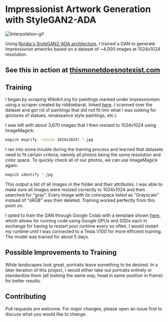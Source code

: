 # Impressionist Artwork Generation with StyleGAN2-ADA

![Interpolation-gif](https://github.com/richvar/random-hosting-github-bypass/blob/main/interpolation_movie(1).gif)


Using [Nvidia's StyleGAN2-ADA architecture](https://github.com/NVlabs/stylegan2-ada), I trained a GAN to generate Impressionist artworks based on a dataset of ~4,000 images at 1024x1024 resolution. 

## See this in action at [thismonetdoesnotexist.com](https://www.thismonetdoesnotexist.com)

## Training

I began by scraping WikiArt.org for paintings marked under Impressionism using a scraper created by robbiebarat, linked [here](https://github.com/robbiebarrat/art-DCGAN/blob/master/genre-scraper.py). I scanned over the dataset and got rid of paintings that did not fit into what I was looking for (pictures of statues, renaissance style paintings, etc.) 

I was left with about 3,670 images that I then resized to 1024x1024 using ImageMagick:
```bash
magick mogrify -resize 1024x1024! *.jpg
```

I ran into some trouble during the training process and learned that datasets need to fit certain criteria; namely all photos being the same resolution and color space. To quickly check all of our photos, we can use ImageMagick again:
```bash
magick identify *.jpg
```

This output a list of all images in the folder and their attributes. I was able to make sure all images were resized correctly to 1024x1024 and then searched for "gray". Every image with its colorspace listed as "Grayscale" instead of "sRGB" was then deleted. Training worked perfectly from this point on. 

I opted to train the GAN through Google Colab with a template shown [here](https://github.com/Hephyrius/Stylegan2-Ada-Google-Colab-Starter-Notebook), which allows for running code using Google GPUs and SSDs each in exchange for having to restart your runtime every so often. I would restart my runtime until I was connected to a Tesla V100 for more efficient training. The model was trained for about 5 days.

## Possible Improvements to Training
While landscapes look great, portraits leave something to be desired. In a later iteration of this project, I would either take out portraits entirely or standardize them (all looking the same way, head in same position in frame) for better results. 

## Contributing
Pull requests are welcome. For major changes, please open an issue first to discuss what you would like to change.
